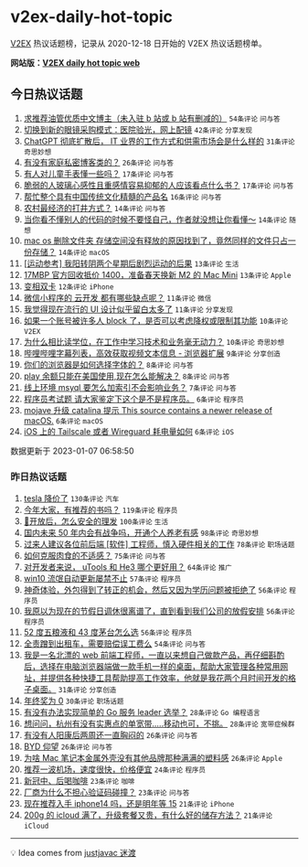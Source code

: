 # v2ex-daily-hot-topic

[V2EX](https://www.v2ex.com/) 热议话题榜，记录从 2020-12-18 日开始的 V2EX 热议话题榜单。

**网站版：[V2EX daily hot topic web](https://boojack.github.io/v2ex-daily-hot-topic-web/)**

## 今日热议话题

<!-- TODAY BEGIN -->

1. [求推荐油管优质中文博主（未入驻 b 站或 b 站有删减的）](https://www.v2ex.com/t/907150) `54条评论` `问与答`
1. [切换到新的眼镜采购模式：医院验光，网上配镜](https://www.v2ex.com/t/907144) `42条评论` `分享发现`
1. [ChatGPT 彻底扩散后， IT 业界的工作方式和供需市场会是什么样的](https://www.v2ex.com/t/907132) `31条评论` `奇思妙想`
1. [有没有家庭私密博客类的？](https://www.v2ex.com/t/907121) `26条评论` `问与答`
1. [有人对儿童手表懂一些吗？](https://www.v2ex.com/t/907142) `17条评论` `问与答`
1. [脆弱的人玻璃心感性且重感情容易抑郁的人应该看点什么书？](https://www.v2ex.com/t/907140) `17条评论` `问与答`
1. [帮忙整个具有中国传统文化精髓的产品名](https://www.v2ex.com/t/907158) `16条评论` `问与答`
1. [农村最经济的打井方式？](https://www.v2ex.com/t/907156) `14条评论` `问与答`
1. [当你看不懂别人的代码的时候不要怪自己，作者就没想让你看懂～](https://www.v2ex.com/t/907127) `14条评论` `随想`
1. [mac os 删除文件夹 存储空间没有释放的原因找到了，竟然同样的文件只占一份存储？](https://www.v2ex.com/t/907122) `14条评论` `macOS`
1. [[运动参考] 我阳转阴两个星期后剧烈运动的后果](https://www.v2ex.com/t/907131) `13条评论` `生活`
1. [17MBP 官方回收抵价 1400，准备春天换新 M2 的 Mac Mini](https://www.v2ex.com/t/907130) `13条评论` `Apple`
1. [变相双卡](https://www.v2ex.com/t/907134) `12条评论` `iPhone`
1. [微信小程序的 云开发 都有哪些缺点呢？](https://www.v2ex.com/t/907183) `11条评论` `微信`
1. [我觉得现在流行的 UI 设计似乎留白太多了](https://www.v2ex.com/t/907155) `11条评论` `分享发现`
1. [如果一个账号被许多人 block 了，是否可以考虑降权或限制其功能](https://www.v2ex.com/t/907182) `10条评论` `V2EX`
1. [为什么相比读学位，在工作中学习技术和业务毫无动力？](https://www.v2ex.com/t/907124) `10条评论` `奇思妙想`
1. [哔哩哔哩字幕列表，高效获取视频文本信息 - 浏览器扩展](https://www.v2ex.com/t/907120) `9条评论` `分享创造`
1. [你们的浏览器是如何选择字体的？](https://www.v2ex.com/t/907166) `8条评论` `问与答`
1. [play 余额只能在美国使用,现在怎么能解决？](https://www.v2ex.com/t/907143) `8条评论` `问与答`
1. [线上环境 msyql 要怎么加索引不会影响业务？](https://www.v2ex.com/t/907162) `7条评论` `问与答`
1. [程序员考试题 请大家鉴定下这个是不是程序员。](https://www.v2ex.com/t/907170) `6条评论` `程序员`
1. [mojave 升级 catalina 提示 This source contains a newer release of macOS.](https://www.v2ex.com/t/907168) `6条评论` `macOS`
1. [iOS 上的 Tailscale 或者 Wireguard 耗电量如何](https://www.v2ex.com/t/907153) `6条评论` `iOS`

数据更新于 2023-01-07 06:58:50

<!-- TODAY END -->

### 昨日热议话题

<!-- YESTERDAY BEGIN -->

1. [tesla 降价了](https://www.v2ex.com/t/906917) `130条评论` `汽车`
1. [今年大家，有推荐的书吗？](https://www.v2ex.com/t/906929) `119条评论` `程序员`
1. [🦠开放后，怎么安全的理发](https://www.v2ex.com/t/906909) `100条评论` `生活`
1. [国内未来 50 年内会有战争吗，开通个人养老有感](https://www.v2ex.com/t/906967) `98条评论` `奇思妙想`
1. [过来人建议各位前后端 [软件] 工程师，慎入硬件相关的工作](https://www.v2ex.com/t/906962) `78条评论` `职场话题`
1. [如何克服肉食的不适感？](https://www.v2ex.com/t/907027) `75条评论` `问与答`
1. [对开发者来说， uTools 和 He3 哪个更好用？](https://www.v2ex.com/t/906905) `64条评论` `推广`
1. [win10 流氓自动更新屡禁不止](https://www.v2ex.com/t/906910) `57条评论` `程序员`
1. [神奇体验，外包得到了转正的机会，然后又因为学历问题被拒绝了](https://www.v2ex.com/t/907026) `56条评论` `程序员`
1. [我原以为现在的节假日调休很离谱了，直到看到我们公司的放假安排](https://www.v2ex.com/t/906904) `56条评论` `程序员`
1. [52 度五粮液和 43 度茅台怎么选](https://www.v2ex.com/t/906958) `56条评论` `程序员`
1. [全责蹭到出租车，需要赔偿误工费么](https://www.v2ex.com/t/906978) `54条评论` `问与答`
1. [我是一名北漂的 web 前端工程师，一直以来想自己做款产品，再仔细斟酌后，选择在电脑浏览器端做一款手机一样的桌面，帮助大家管理各种常用网址，并提供各种快捷工具帮助提高工作效率，他就是我花两个月时间开发的格子桌面。](https://www.v2ex.com/t/907061) `31条评论` `分享创造`
1. [年终奖为 0](https://www.v2ex.com/t/907036) `30条评论` `职场话题`
1. [有没有办法实现简单的 Go 服务 leader 选举？](https://www.v2ex.com/t/907067) `28条评论` `Go 编程语言`
1. [想问问，杭州有没有实惠点的单宽带.....移动也可，不挑。](https://www.v2ex.com/t/907012) `28条评论` `宽带症候群`
1. [有没有人阳康后两周还一直胸闷的](https://www.v2ex.com/t/907021) `26条评论` `问与答`
1. [BYD 仰望](https://www.v2ex.com/t/906986) `26条评论` `问与答`
1. [为啥 Mac 笔记本金属外壳没有其他品牌那种满满的塑料感](https://www.v2ex.com/t/906948) `26条评论` `Apple`
1. [推荐一波机场，速度很快，价格便宜](https://www.v2ex.com/t/906946) `24条评论` `程序员`
1. [新冠中、后喝咖啡](https://www.v2ex.com/t/907080) `23条评论` `咖啡`
1. [厂商为什么不担心验证码碰撞？](https://www.v2ex.com/t/906936) `23条评论` `问与答`
1. [现在推荐入手 iphone14 吗，还是明年等 15](https://www.v2ex.com/t/906969) `21条评论` `iPhone`
1. [200g 的 icloud 满了，升级套餐又贵，有什么好的储存方法？](https://www.v2ex.com/t/906925) `21条评论` `iCloud`

<!-- YESTERDAY END -->

---

💡 Idea comes from [justjavac 迷渡](https://github.com/justjavac/)
